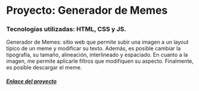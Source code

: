 # Proyecto: Generador de Memes

### Tecnologías utilizadas: HTML, CSS y JS.

Generador de Memes: sitio web que permite subir una imagen a un layout típico de un meme y modificar su texto. Además, es posible cambiar la tipografía, su tamaño, alineación, interlineado y espaciado.
En cuanto a la imagen, me permite aplicarle filtros que modifiquen su aspecto. Finalmente, es posible descargar el meme. 

##### [Enlace del proyecto](https://lauraoviedosocias.github.io/Generador-de-Memes/)